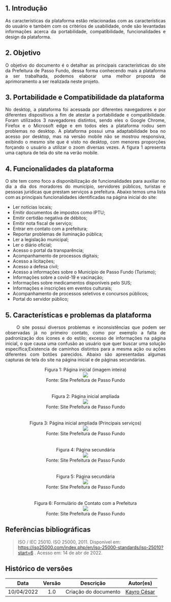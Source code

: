 

## 1. Introdução
<p align = "justify"> As características da plataforma estão relacionadas com as características do usuário e também com os critérios de usabilidade, onde são levantadas  informações acerca da portabilidade, compatibilidade, funcionalidades e design da plataforma. 
</p>


## 2. Objetivo
<p align = "justify"> O objetivo do documento é o detalhar  as principais características do site da Prefeitura de Passo Fundo, dessa forma conhecendo mais a plataforma a ser trabalhada, podemos elaborar uma melhor proposta de aprimoramento a ser realizada neste projeto.</p> 

## 3. Portabilidade e Compatibilidade da plataforma

<p align = "justify">  No desktop, a plataforma foi acessada por diferentes navegadores e por diferentes dispositivos a fim de atestar a portabilidade e compatibilidade. Foram utilizados 3 navegadores distintos, sendo eles o  Google Chrome, Firefox e o Microsoft edge e em todos eles a plataforma rodou sem problemas no desktop. A plataforma possui uma adaptabilidade boa no acesso por desktop, mas na versão mobile não se mostrou responsiva, exibindo o mesmo site que é visto no desktop, com menores proporções forçando o usuário a utilizar o zoom diversas vezes. A figura 1 apresenta uma captura de tela do site na verão mobile.</p>


## 4. Funcionalidades da plataforma
<p align = "justify"> O site  tem como foco a disponibilização de funcionalidades para auxiliar no dia a dia dos moradores do município, servidores públicos, turistas e pessoas jurídicas que prestam serviços a prefeitura.  Abaixo temos uma lista com as principais funcionalidades identificadas na página inicial do site:</p>

- Ler notícias locais;<br/>
- Emitir documentos de impostos como IPTU;<br/>
- Emitir certidão negativa de débitos;<br/>
- Emitir nota fiscal de serviço;<br/>
- Entrar em contato com a prefeitura;<br/>
- Reportar problemas de iluminação pública;<br/>
- Ler a legislação municipal;<br/>
- Ler o diário oficial;<br/>
- Acesso o portal da transparência; <br/>
- Acompanhamento de processos digitais;<br/>
- Acesso a licitações;<br/>
- Acesso a defesa civil;<br/>
- Acesso a informações sobre o Município de Passo Fundo (Turismo);<br/>
- Informações sobre a covid-19 e vacinação;<br/>
- Informações sobre medicamentos disponíveis pelo SUS;<br/>
- Informações e inscrições em  eventos culturais;<br/>
- Acompanhamento de processos seletivos e concursos públicos;<br/>
- Portal do servidor público;<br/>


## 5. Características e problemas da plataforma
<p align = "justify"> &emsp;&emsp; O site possui diversos problemas e inconsistências  que podem ser observadas já no primeiro contato, como por exemplo a falta de padronização dos ícones e do estilo; excesso de informações na página inicial, o que causa uma confusão ao usuário que quer buscar uma solução específica;Existencia de  caminhos distintos para a mesma ação ou ações diferentes com botões parecidos. Abaixo são apresentadas algumas capturas de tela do site na página inicial e de páginas secundárias.</p> 

<center>
<figcaption>Figura 1: Página inicial (imagem inteira)</figcaption>
<img src="https://raw.githubusercontent.com/Interacao-Humano-Computador/2021.2-Prefeitura-de-Passo-Fundo/main/assets/img/tela_cheia.png">
<figcaption>Fonte: Site Prefeitura de Passo Fundo</figcaption>
</center>
<br><br>
<center>
<figcaption>Figura 2: Página inicial ampliada</figcaption>
<img src="https://raw.githubusercontent.com/Interacao-Humano-Computador/2021.2-Prefeitura-de-Passo-Fundo/main/assets/img/tela_passo_fundo.PNG">
<figcaption>Fonte: Site Prefeitura de Passo Fundo</figcaption>
</center>
<br><br>

<center>
<figcaption>Figura 3: Página inicial ampliada (Principais serviços)</figcaption>
<img src="https://raw.githubusercontent.com/Interacao-Humano-Computador/2021.2-Prefeitura-de-Passo-Fundo/main/assets/img/tela_passo_fundo2.PNG">
<figcaption>Fonte: Site Prefeitura de Passo Fundo</figcaption>
</center>
<br><br>
<center>
<figcaption>Figura 4: Página secundária </figcaption>
<img src="https://raw.githubusercontent.com/Interacao-Humano-Computador/2021.2-Prefeitura-de-Passo-Fundo/main/assets/img/tela_sec_iluminacao.PNG">
<figcaption>Fonte: Site Prefeitura de Passo Fundo</figcaption>
</center>
<br><br>
<center>
<figcaption>Figura 5: Página secundária</figcaption>
<img src="https://raw.githubusercontent.com/Interacao-Humano-Computador/2021.2-Prefeitura-de-Passo-Fundo/main//assets/img/tela_sec_iptu.PNG">
<figcaption>Fonte: Site Prefeitura de Passo Fundo</figcaption>
</center>
<br><br>
<center>
<figcaption>Figura 6: Formulário de Contato com a Prefeitura</figcaption>
<img src="https://raw.githubusercontent.com/Interacao-Humano-Computador/2021.2-Prefeitura-de-Passo-Fundo/main//assets/img/formulario_de_contato_fala_cidadao.PNG">
<figcaption>Fonte: Site Prefeitura de Passo Fundo</figcaption>
</center>



## Referências bibliográficas

> ISO / IEC 25010. ISO 25000, 2011. Disponível em: https://iso25000.com/index.php/en/iso-25000-standards/iso-25010?start=6 . Acesso em: 14 de abr de 2022.

## Histórico de versões

 | **Data**   | **Versão** | **Descrição**                            |                **Autor(es)**                 |
 | ---------- | :--------: | ---------------------------------------- | :------------------------------------------: |
 | 10/04/2022 |    1.0     |   Criação do documento    |        [Kayro César](https://github.com/kayrocesar)         |
 